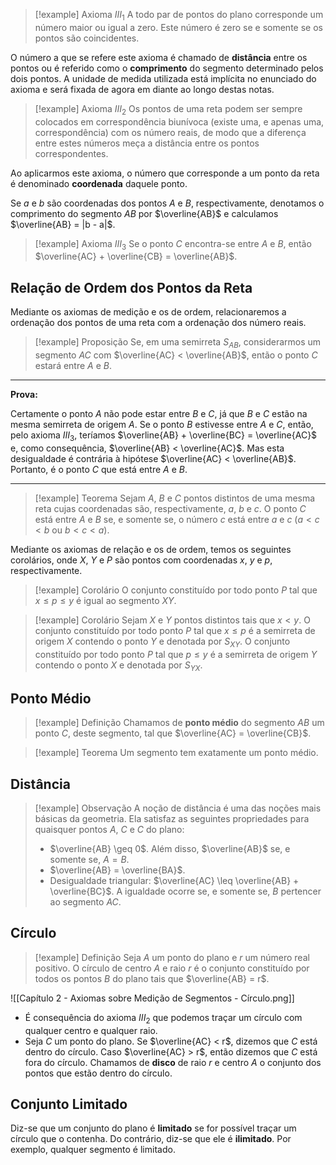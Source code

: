 > [!example] Axioma $III_1$
> A todo par de pontos do plano corresponde um número maior ou igual a zero. Este número é zero se e somente se os pontos são coincidentes.

O número a que se refere este axioma é chamado de **distância** entre os pontos ou é referido como o **comprimento** do segmento determinado pelos dois pontos. A unidade de medida utilizada está implícita no enunciado do axioma e será fixada de agora em diante ao longo destas notas.

> [!example] Axioma $III_2$
> Os pontos de uma reta podem ser sempre colocados em correspondência biunívoca (existe uma, e apenas uma, correspondência) com os número reais, de modo que a diferença entre estes números meça a distância entre os pontos correspondentes.

Ao aplicarmos este axioma, o número que corresponde a um ponto da reta é denominado **coordenada** daquele ponto.

Se $a$ e $b$ são coordenadas dos pontos $A$ e $B$, respectivamente, denotamos o comprimento do segmento $AB$ por $\overline{AB}$ e calculamos $\overline{AB} = |b - a|$.

> [!example] Axioma $III_3$
> Se o ponto $C$ encontra-se entre $A$ e $B$, então $\overline{AC} + \overline{CB} = \overline{AB}$.

## Relação de Ordem dos Pontos da Reta

Mediante os axiomas de medição e os de ordem, relacionaremos a ordenação dos pontos de uma reta com a ordenação dos número reais.

> [!example] Proposição
> Se, em uma semirreta $S_{AB}$, considerarmos um segmento $AC$ com $\overline{AC} < \overline{AB}$, então o ponto $C$ estará entre $A$ e $B$.

---

**Prova:**

Certamente o ponto $A$ não pode estar entre $B$ e $C$, já que $B$ e $C$ estão na mesma semirreta de origem $A$. Se o ponto $B$ estivesse entre $A$ e $C$, então, pelo axioma $III_3$, teríamos $\overline{AB} + \overline{BC} = \overline{AC}$ e, como consequência, $\overline{AB} < \overline{AC}$. Mas esta desigualdade é contrária à hipótese $\overline{AC} < \overline{AB}$. Portanto, é o ponto $C$ que está entre $A$ e $B$.

---

> [!example] Teorema
> Sejam $A$, $B$ e $C$ pontos distintos de uma mesma reta cujas coordenadas são, respectivamente, $a$, $b$ e $c$. O ponto $C$ está entre $A$ e $B$ se, e somente se, o número $c$ está entre $a$ e $c$ ($a < c < b$ ou $b < c < a$).

Mediante os axiomas de relação e os de ordem, temos os seguintes corolários, onde $X$, $Y$ e $P$ são pontos com coordenadas $x$, $y$ e $p$, respectivamente.

> [!example] Corolário
> O conjunto constituído por todo ponto $P$ tal que $x \leq p \leq y$ é igual ao segmento $XY$.

> [!example] Corolário
> Sejam $X$ e $Y$ pontos distintos tais que $x < y$. 
> O conjunto constituído por todo ponto $P$ tal que $x \leq p$ é a semirreta de origem $X$ contendo o ponto $Y$ e denotada por $S_{XY}$. 
> O conjunto constituído por todo ponto $P$ tal que $p \leq y$ é a semirreta de origem $Y$ contendo o ponto $X$ e denotada por $S_{YX}$.

## Ponto Médio

> [!example] Definição
> Chamamos de **ponto médio** do segmento $AB$ um ponto $C$, deste segmento, tal que $\overline{AC} = \overline{CB}$.

> [!example] Teorema
> Um segmento tem exatamente um ponto médio.

## Distância

> [!example] Observação
> A noção de distância é uma das noções mais básicas da geometria. Ela satisfaz as seguintes propriedades para quaisquer pontos $A$, $C$ e $C$ do plano:
> - $\overline{AB} \geq 0$. Além disso, $\overline{AB}$ se, e somente se, $A = B$.
> - $\overline{AB} = \overline{BA}$.
> - Desigualdade triangular: $\overline{AC} \leq \overline{AB} + \overline{BC}$. A igualdade ocorre se, e somente se, $B$ pertencer ao segmento $AC$.

## Círculo

> [!example] Definição
> Seja $A$ um ponto do plano e $r$ um número real positivo. O círculo de centro $A$ e raio $r$ é o conjunto constituído por todos os pontos $B$ do plano tais que $\overline{AB} = r$.

![[Capítulo 2 - Axiomas sobre Medição de Segmentos - Círculo.png]]

- É consequência do axioma $III_2$ que podemos traçar um círculo com qualquer centro e qualquer raio.
- Seja $C$ um ponto do plano. Se $\overline{AC} < r$, dizemos que $C$ está dentro do círculo. Caso $\overline{AC} > r$, então dizemos que $C$ está fora do círculo. Chamamos de **disco** de raio $r$ e centro $A$ o conjunto dos pontos que estão dentro do círculo.

## Conjunto Limitado

Diz-se que um conjunto do plano é **limitado** se for possível traçar um círculo que o contenha. Do contrário, diz-se que ele é **ilimitado**. Por exemplo, qualquer segmento é limitado.
